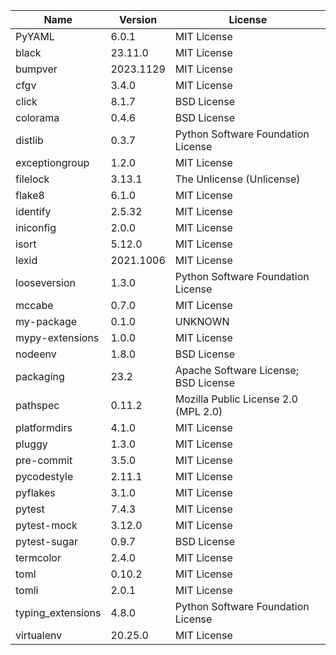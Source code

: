 | Name              | Version   | License                              |
|-------------------|-----------|--------------------------------------|
| PyYAML            | 6.0.1     | MIT License                          |
| black             | 23.11.0   | MIT License                          |
| bumpver           | 2023.1129 | MIT License                          |
| cfgv              | 3.4.0     | MIT License                          |
| click             | 8.1.7     | BSD License                          |
| colorama          | 0.4.6     | BSD License                          |
| distlib           | 0.3.7     | Python Software Foundation License   |
| exceptiongroup    | 1.2.0     | MIT License                          |
| filelock          | 3.13.1    | The Unlicense (Unlicense)            |
| flake8            | 6.1.0     | MIT License                          |
| identify          | 2.5.32    | MIT License                          |
| iniconfig         | 2.0.0     | MIT License                          |
| isort             | 5.12.0    | MIT License                          |
| lexid             | 2021.1006 | MIT License                          |
| looseversion      | 1.3.0     | Python Software Foundation License   |
| mccabe            | 0.7.0     | MIT License                          |
| my-package        | 0.1.0     | UNKNOWN                              |
| mypy-extensions   | 1.0.0     | MIT License                          |
| nodeenv           | 1.8.0     | BSD License                          |
| packaging         | 23.2      | Apache Software License; BSD License |
| pathspec          | 0.11.2    | Mozilla Public License 2.0 (MPL 2.0) |
| platformdirs      | 4.1.0     | MIT License                          |
| pluggy            | 1.3.0     | MIT License                          |
| pre-commit        | 3.5.0     | MIT License                          |
| pycodestyle       | 2.11.1    | MIT License                          |
| pyflakes          | 3.1.0     | MIT License                          |
| pytest            | 7.4.3     | MIT License                          |
| pytest-mock       | 3.12.0    | MIT License                          |
| pytest-sugar      | 0.9.7     | BSD License                          |
| termcolor         | 2.4.0     | MIT License                          |
| toml              | 0.10.2    | MIT License                          |
| tomli             | 2.0.1     | MIT License                          |
| typing_extensions | 4.8.0     | Python Software Foundation License   |
| virtualenv        | 20.25.0   | MIT License                          |
